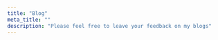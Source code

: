 ```yaml
---
title: "Blog"
meta_title: ""
description: "Please feel free to leave your feedback on my blogs"
---
```

